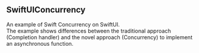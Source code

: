 ## SwiftUIConcurrency
An example of Swift Concurrency on SwiftUI.  
The example shows differences between the traditional approach (Completion handler) and the novel approach (Concurrency) to implement an asynchronous function.

